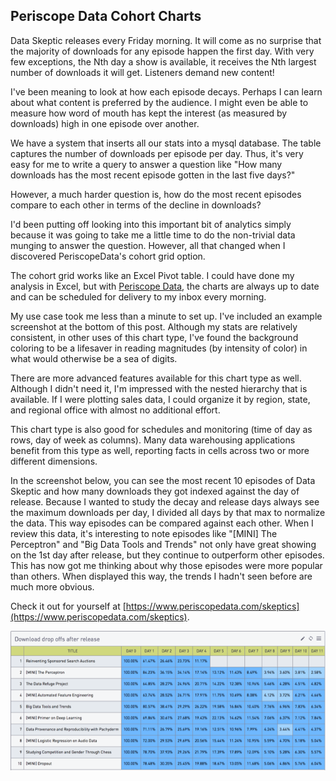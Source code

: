 ## Periscope Data Cohort Charts

Data Skeptic releases every Friday morning.  It will come as no surprise that the majority of downloads for any episode happen the first day.  With very few exceptions, the Nth day a show is available, it receives the Nth largest number of downloads it will get.  Listeners demand new content!

I've been meaning to look at how each episode decays.  Perhaps I can learn about what content is preferred by the audience.  I might even be able to measure how word of mouth has kept the interest (as measured by downloads) high in one episode over another.

We have a system that inserts all our stats into a mysql database.  The table captures the number of downloads per episode per day.  Thus, it's very easy for me to write a query to answer a question like "How many downloads has the most recent episode gotten in the last five days?"

However, a much harder question is, how do the most recent episodes compare to each other in terms of the decline in downloads?

I'd been putting off looking into this important bit of analytics simply because it was going to take me a little time to do the non-trivial data munging to answer the question.  However, all that changed when I discovered PeriscopeData's cohort grid option.

The cohort grid works like an Excel Pivot table.  I could have done my analysis in Excel, but with [Periscope Data](https://www.periscopedata.com/skeptics), the charts are always up to date and can be scheduled for delivery to my inbox every morning.

My use case took me less than a minute to set up.  I've included an example screenshot at the bottom of this post.  Although my stats are relatively consistent, in other uses of this chart type, I've found the background coloring to be a lifesaver in reading magnitudes (by intensity of color) in what would otherwise be a sea of digits.

There are more advanced features available for this chart type as well.  Although I didn't need it, I'm impressed with the nested hierarchy that is available.  If I were plotting sales data, I could organize it by region, state, and regional office with almost no additional effort.

This chart type is also good for schedules and monitoring (time of day as rows, day of week as columns).  Many data warehousing applications benefit from this type as well, reporting facts in cells across two or more different dimensions.

In the screenshot below, you can see the most recent 10 episodes of Data Skeptic and how many downloads they got indexed against the day of release.  Because I wanted to study the decay and release days always see the maximum downloads per day, I divided all days by that max to normalize the data.  This way episodes can be compared against each other.  When I review this data, it's interesting to note episodes like "[MINI] The Perceptron" and "Big Data Tools and Trends" not only have great showing on the 1st day after release, but they continue to outperform other episodes.  This has now got me thinking about why those episodes were more popular than others.  When displayed this way, the trends I hadn't seen before are much more obvious.

Check it out for yourself at [https://www.periscopedata.com/skeptics](https://www.periscopedata.com/skeptics).

<img src="src-periscope-data-cohort-charts/cohort.png" />

